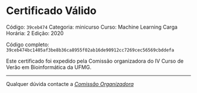 # Certificado Válido

Código: `39ceb474`
Categoria: minicurso
Curso: Machine Learning
Carga Horária: 2
Edição: 2020


Código completo: `39ceb474bc1405af3be8b36ca8955f02ab16de90912cc7269cec56569cbddefa`


Este certificado foi expedido pela Comissão organizadora do IV Curso de Verão em Bioinformática da UFMG.

----

Qualquer dúvida contacte a [_Comissão Organizadora_](<mailto:cursobioinfoufmg@gmail.com$subject=[Certificados]>)

